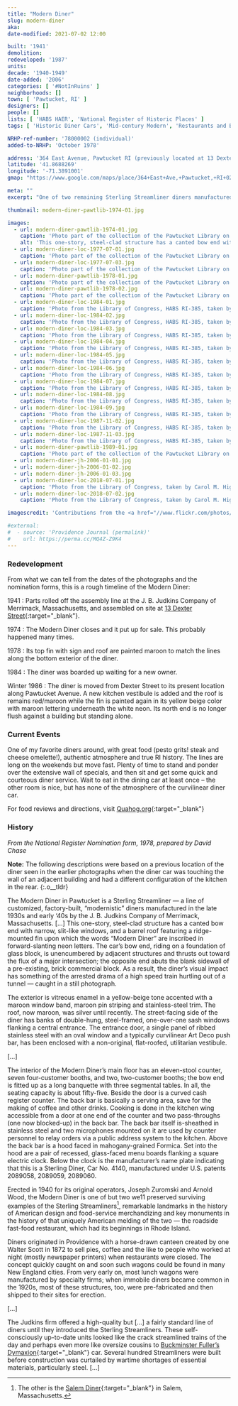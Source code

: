 ```yaml
---
title: "Modern Diner"
slug: modern-diner
aka:
date-modified: 2021-07-02 12:00

built: '1941'
demolition:
redeveloped: '1987'
units:
decade: '1940-1949'
date-added: '2006'
categories: [ '#NotInRuins' ]
neighborhoods: []
town: [ 'Pawtucket, RI' ]
designers: []
people: []
lists: [ 'HABS HAER', 'National Register of Historic Places' ]
tags: [ 'Historic Diner Cars', 'Mid-century Modern', 'Restaurants and Bars' ]

NRHP-ref-number: '78000002 (individual)'
added-to-NRHP: 'October 1978'

address: '364 East Avenue, Pawtucket RI (previously located at 13 Dexter St)'
latitude: '41.8688269'
longitude: '-71.3891001'
gmap: "https://www.google.com/maps/place/364+East+Ave,+Pawtucket,+RI+02860/@41.8688269,-71.3891001,17z/data=!3m1!4b1!4m5!3m4!1s0x89e444abf2aaef91:0xd907152949017cc8!8m2!3d41.8688269!4d-71.3869114"

meta: ""
excerpt: "One of two remaining Sterling Streamliner diners manufactured in the late 1930s by the J.B. Judkins Company left in the country"

thumbnail: modern-diner-pawtlib-1974-01.jpg

images:
  - url: modern-diner-pawtlib-1974-01.jpg
    caption: 'Photo part of the collection of the Pawtucket Library on Flickr'
    alt: 'This one-story, steel-clad structure has a canted bow end with narrow, slit-like windows, and a barrel roof featuring a ridge-mounted fin upon which the words “Modern Diner” are displayed in neon letters. The car’s bow end thrusts out toward the parking lot. As a result, the diner’s visual impact has something of the arrested drama of a high speed train hurtling out of a tunnel — caught in a still photograph'
  - url: modern-diner-loc-1977-07-01.jpg
    caption: 'Photo part of the collection of the Pawtucket Library on Flickr'
  - url: modern-diner-loc-1977-07-03.jpg
    caption: 'Photo part of the collection of the Pawtucket Library on Flickr'
  - url: modern-diner-pawtlib-1978-01.jpg
    caption: 'Photo part of the collection of the Pawtucket Library on Flickr'
  - url: modern-diner-pawtlib-1978-02.jpg
    caption: 'Photo part of the collection of the Pawtucket Library on Flickr'
  - url: modern-diner-loc-1984-01.jpg
    caption: 'Photo from the Library of Congress, HABS RI-385, taken by the Pawtucket Planning Dept.'
  - url: modern-diner-loc-1984-02.jpg
    caption: 'Photo from the Library of Congress, HABS RI-385, taken by the Pawtucket Planning Dept.'
  - url: modern-diner-loc-1984-03.jpg
    caption: 'Photo from the Library of Congress, HABS RI-385, taken by the Pawtucket Planning Dept.'
  - url: modern-diner-loc-1984-04.jpg
    caption: 'Photo from the Library of Congress, HABS RI-385, taken by the Pawtucket Planning Dept.'
  - url: modern-diner-loc-1984-05.jpg
    caption: 'Photo from the Library of Congress, HABS RI-385, taken by the Pawtucket Planning Dept.'
  - url: modern-diner-loc-1984-06.jpg
    caption: 'Photo from the Library of Congress, HABS RI-385, taken by the Pawtucket Planning Dept.'
  - url: modern-diner-loc-1984-07.jpg
    caption: 'Photo from the Library of Congress, HABS RI-385, taken by the Pawtucket Planning Dept.'
  - url: modern-diner-loc-1984-08.jpg
    caption: 'Photo from the Library of Congress, HABS RI-385, taken by the Pawtucket Planning Dept.'
  - url: modern-diner-loc-1984-09.jpg
    caption: 'Photo from the Library of Congress, HABS RI-385, taken by the Pawtucket Planning Dept.'
  - url: modern-diner-loc-1987-11-02.jpg
    caption: 'Photo from the Library of Congress, HABS RI-385, taken by Mike Cassidy'
  - url: modern-diner-loc-1987-11-03.jpg
    caption: 'Photo from the Library of Congress, HABS RI-385, taken by Mike Cassidy'
  - url: modern-diner-pawtlib-1989-01.jpg
    caption: 'Photo part of the collection of the Pawtucket Library on Flickr'
  - url: modern-diner-jh-2006-01-01.jpg
  - url: modern-diner-jh-2006-01-02.jpg
  - url: modern-diner-jh-2006-01-03.jpg
  - url: modern-diner-loc-2018-07-01.jpg
    caption: 'Photo from the Library of Congress, taken by Carol M. Highsmith'
  - url: modern-diner-loc-2018-07-02.jpg
    caption: 'Photo from the Library of Congress, taken by Carol M. Highsmith'

imagescredit: 'Contributions from the <a href="//www.flickr.com/photos/pawtucketlibrary/albums/72157711783572483" target="_blank">Pawtucket Library</a>, <a href="//www.loc.gov/pictures/collection/hh/item/ri0371/" target="_blank">HABS/HAER</a>, and <a href="//www.loc.gov/pictures/item/2018700651/" target="_blank">Carol M. Highsmith</a>'

#external:
#  - source: 'Providence Journal (permalink)'
#    url: https://perma.cc/MQ4Z-Z9K4
---
```


### Redevelopment

From what we can tell from the dates of the photographs and the nomination forms, this is a rough timeline of the Modern Diner:

1941
: Parts rolled off the assembly line at the J. B. Judkins Company of Merrimack, Massachusetts, and assembled on site at [13 Dexter Street](//www.google.com/maps/place/13+Dexter+St,+Pawtucket,+RI+02860/@41.8783516,-71.3874448,3a,75y,29.34h,89.41t/data=!3m6!1e1!3m4!1sOTjx_EAzMQD18l_qceKKJw!2e0!7i16384!8i8192!4m5!3m4!1s0x89e44353f108fa2f:0xca343e5f25590e22!8m2!3d41.8785005!4d-71.3872477){:target="_blank"}.

1974
: The Modern Diner closes and it put up for sale. This probably happened many times.

1978
: Its top fin with sign and roof are painted maroon to match the lines along the bottom exterior of the diner.

1984
: The diner was boarded up waiting for a new owner.

Winter 1986
: The diner is moved from Dexter Street to its present location along Pawtucket Avenue. A new kitchen vestibule is added and the roof is remains red/maroon while the fin is painted again in its yellow beige color with maroon lettering underneath the white neon. Its north end is no longer flush against a building but standing alone.


### Current Events

One of my favorite diners around, with great food (pesto grits! steak and cheese omelette!), authentic atmosphere and true RI history. The lines are long on the weekends but move fast. Plenty of time to stand and ponder over the extensive wall of specials, and then sit and get some quick and courteous diner service. Wait to eat in the dining car at least once – the other room is nice, but has none of the atmosphere of the curvilinear diner car.

For food reviews and directions, visit [Quahog.org](//www.quahog.org/cuisine/){:target="_blank"}


### History

_From the National Register Nomination form, 1978, prepared by David Chase_

**Note:** The following descriptions were based on a previous location of the diner seen in the earlier photographs when the diner car was touching the wall of an adjacent building and had a different configuration of the kitchen in the rear.
{:.o__tldr}

The Modern Diner in Pawtucket is a Sterling Streamliner — a line of customized, factory-built, “modernistic” diners manufactured in the late 1930s and early ‘40s by the J. B. Judkins Company of Merrimack, Massachusetts. […] This one-story, steel-clad structure has a canted bow end with narrow, slit-like windows, and a barrel roof featuring a ridge-mounted fin upon which the words “Modern Diner” are inscribed in forward-slanting neon letters. The car’s bow end, riding on a foundation of glass block, is unencumbered by adjacent structures and thrusts out toward the flux of a major intersection; the opposite end abuts the blank sidewall of a pre-existing, brick commercial block. As a result, the diner’s visual impact has something of the arrested drama of a high speed train hurtling out of a tunnel — caught in a still photograph.

The exterior is vitreous enamel in a yellow-beige tone accented with a maroon window band, maroon pin striping and stainless-steel trim. The roof, now maroon, was silver until recently. The street-facing side of the diner has banks of double-hung, steel-framed, one-over-one sash windows flanking a central entrance. The entrance door, a single panel of ribbed stainless steel with an oval window and a typically curvilinear Art Deco push bar, has been enclosed with a non-original, flat-roofed, utilitarian vestibule.

[…]

The interior of the Modern Diner’s main floor has an eleven-stool counter, seven four-customer booths, and two, two-customer booths; the bow end is fitted up as a long banquette with three segmental tables. In all, the seating capacity is about fifty-five. Beside the door is a curved cash register counter. The back bar is basically a serving area, save for the making of coffee and other drinks. Cooking is done in the kitchen wing accessible from a door at one end of the counter and two pass-throughs (one now blocked-up) in the back bar. The back bar itself is-sheathed in stainless steel and two microphones mounted on it are used by counter personnel to relay orders via a public address system to the kitchen. Above the back bar is a hood faced in mahogany-grained Formica. Set into the hood are a pair of recessed, glass-faced menu boards flanking a square electric clock. Below the clock is the manufacturer’s name plate indicating that this is a Sterling Diner, Car No. 4140, manufactured under U.S. patents 2089058, 2089059, 2089060.

Erected in 1940 for its original operators, Joseph Zuromski and Arnold Wood, the Modern Diner is one of but two we11 preserved surviving examples of the Sterling Streamliners[^1], remarkable landmarks in the history of American design and food-service merchandizing and key monuments in the history of that uniquely American melding of the two — the roadside fast-food restaurant, which had its beginnings in Rhode Island.

[^1]: The other is the [Salem Diner](//commons.wikimedia.org/wiki/File:Salemdiner.jpg){:target="_blank"} in Salem, Massachusetts.

Diners originated in Providence with a horse-drawn canteen created by one Walter Scott in 1872 to sell pies, coffee and the like to people who worked at night (mostly newspaper printers) when restaurants were closed. The concept quickly caught on and soon such wagons could be found in many New England cities. From very early on, most lunch wagons were manufactured by specialty firms; when immobile diners became common in the 1920s, most of these structures, too, were pre-fabricated and then shipped to their sites for erection.

[…]

The Judkins firm offered a high-quality but […] a fairly standard line of diners until they introduced the Sterling Streamliners. These self-consciously up-to-date units looked like the crack streamlined trains of the day and perhaps even more like oversize cousins to [Buckminster Fuller’s Dymaxion](//en.wikipedia.org/wiki/Dymaxion_car){:target="_blank"} car. Several hundred Streamliners were built before construction was curtailed by wartime shortages of essential materials, particularly steel. […]
